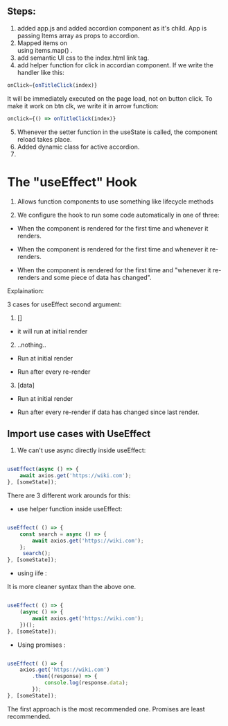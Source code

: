 ## Steps: ##

1. added app.js and added accordion component as it's child. App is passing Items array as props to accordion.
2. Mapped items on <div> using items.map() .
3. add semantic UI css to the index.html link tag.
4. add helper function for click in accordian component. If we write the handler like this:

```javaScript
onClick={onTitleClick(index)}
```

It will be immediately executed on the page load, not on button click. To make it work on btn clk, we write it in arrow function:

```javaScript
onclick={() => onTitleClick(index)}
```

5. Whenever the setter function in the useState is called, the component reload takes place.
6. Added dynamic class for active accordion.
7. 

# The "useEffect" Hook #

1. Allows function components to use something like lifecycle methods

2. We configure the hook to run some code automatically in one of three: 

- When the component is rendered for the first time and whenever it renders.

- When the component is rendered for the first time and whenever it re-renders.

- When the component is rendered for the first time and "whenever it re-renders and some piece of data has changed".

Explaination:

3 cases for useEffect second argument:

1. [] 

- it will run at initial render

2. ..nothing..

- Run at initial render

- Run after every re-render

3. [data] 

- Run at initial render

- Run after every re-render if data has changed since last render.

## Import use cases with UseEffect ##

1. We can't use async directly inside useEffect:

```javaScript

useEffect(async () => {
    await axios.get('https://wiki.com');
}, [someState]);

```

There are 3 different work arounds for this:

- use helper function inside useEffect:

```javaScript

useEffect( () => {
    const search = async () => {
        await axios.get('https://wiki.com');
    };
     search();
}, [someState]);

```

- using iife :

It is more cleaner syntax than the above one.

```javaScript

useEffect( () => {
    (async () => {
        await axios.get('https://wiki.com');
    })();
}, [someState]);

```

- Using promises :


```javaScript

useEffect( () => {
    axios.get('https://wiki.com')
        .then((response) => {
            console.log(response.data);
        });
}, [someState]);

```

The first approach is the most recommended one. Promises are least recommended.








